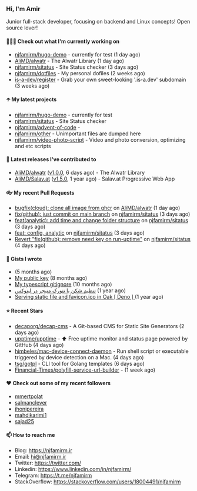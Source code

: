 ### Hi, I'm Amir

Junior full-stack developer, focusing on backend and Linux concepts!
Open source lover!

#### 👨🏻‍💻 Check out what I'm currently working on

- [njfamirm/hugo-demo](https://github.com/njfamirm/hugo-demo) - currently for test (1 day ago)
- [AliMD/alwatr](https://github.com/AliMD/alwatr) - The Alwatr Library (1 day ago)
- [njfamirm/sitatus](https://github.com/njfamirm/sitatus) - Site Status checker (3 days ago)
- [njfamirm/dotfiles](https://github.com/njfamirm/dotfiles) - My personal dofiles (2 weeks ago)
- [is-a-dev/register](https://github.com/is-a-dev/register) - Grab your own sweet-looking &#39;.is-a.dev&#39; subdomain (3 weeks ago)

#### ☂️ My latest projects

- [njfamirm/hugo-demo](https://github.com/njfamirm/hugo-demo) - currently for test
- [njfamirm/sitatus](https://github.com/njfamirm/sitatus) - Site Status checker
- [njfamirm/advent-of-code](https://github.com/njfamirm/advent-of-code) - 
- [njfamirm/other](https://github.com/njfamirm/other) - Unimportant files are dumped here
- [njfamirm/video-photo-script](https://github.com/njfamirm/video-photo-script) - Video and photo conversion, optimizing and etc scripts

#### 🎉 Latest releases I've contributed to

- [AliMD/alwatr](https://github.com/AliMD/alwatr) ([v1.0.0](https://github.com/AliMD/alwatr/releases/tag/v1.0.0), 6 days ago) - The Alwatr Library
- [AliMD/Salav.at](https://github.com/AliMD/Salav.at) ([v1.5.0](https://github.com/AliMD/Salav.at/releases/tag/v1.5.0), 1 year ago) - Salav.at Progressive Web App

#### 👓 My recent Pull Requests

- [bugfix(cloud): clone all image from ghcr](https://github.com/AliMD/alwatr/pull/1272) on [AliMD/alwatr](https://github.com/AliMD/alwatr) (1 day ago)
- [fix(github): just commit on main branch](https://github.com/njfamirm/sitatus/pull/7) on [njfamirm/sitatus](https://github.com/njfamirm/sitatus) (3 days ago)
- [feat(analytic): add time and change folder structure](https://github.com/njfamirm/sitatus/pull/6) on [njfamirm/sitatus](https://github.com/njfamirm/sitatus) (3 days ago)
- [feat: config, analytic](https://github.com/njfamirm/sitatus/pull/5) on [njfamirm/sitatus](https://github.com/njfamirm/sitatus) (3 days ago)
- [Revert &#34;fix(github): remove need key on run-uptime&#34;](https://github.com/njfamirm/sitatus/pull/4) on [njfamirm/sitatus](https://github.com/njfamirm/sitatus) (4 days ago)

#### 📓 Gists I wrote

- [](https://gist.github.com/022d07ecd84e69ad31ef0bcd32d86b59) (5 months ago)
- [My public key](https://gist.github.com/879f720c9ca74a0934ce571b7285ed34) (8 months ago)
- [My typescript gitignore](https://gist.github.com/6a40b1912daab3f91a02a7b53f3f76c3) (10 months ago)
- [تنظیم شکن با نتورک منیجر در لینوکس](https://gist.github.com/cc40c344e89bdcdf77085cbf1fc05162) (1 year ago)
- [Serving static file and favicon.ico in Oak [ Deno ] ](https://gist.github.com/9bcaca2b6a672e729c099193b4aafe9f) (1 year ago)

#### ⭐ Recent Stars

- [decaporg/decap-cms](https://github.com/decaporg/decap-cms) - A Git-based CMS for Static Site Generators (2 days ago)
- [upptime/upptime](https://github.com/upptime/upptime) - ⬆️ Free uptime monitor and status page powered by GitHub (4 days ago)
- [himbeles/mac-device-connect-daemon](https://github.com/himbeles/mac-device-connect-daemon) - Run shell script or executable triggered by device detection on a Mac. (4 days ago)
- [tsg/gotpl](https://github.com/tsg/gotpl) - CLI tool for Golang templates (6 days ago)
- [Financial-Times/polyfill-service-url-builder](https://github.com/Financial-Times/polyfill-service-url-builder) -  (1 week ago)

#### ♥️ Check out some of my recent followers

- [mmertpolat](https://github.com/mmertpolat)
- [salmanclever](https://github.com/salmanclever)
- [jhonipereira](https://github.com/jhonipereira)
- [mahdikarimi1](https://github.com/mahdikarimi1)
- [sajad25](https://github.com/sajad25)

#### 📫 How to reach me

- Blog: https://njfamirm.ir
- Email: hi@njfamirm.ir
- Twitter: https://twitter.com/
- Linkedin: https://www.linkedin.com/in/njfamirm/
- Telegram: https://t.me/njfamirm
- StackOverflow: https://stackoverflow.com/users/18004491/njfamirm
